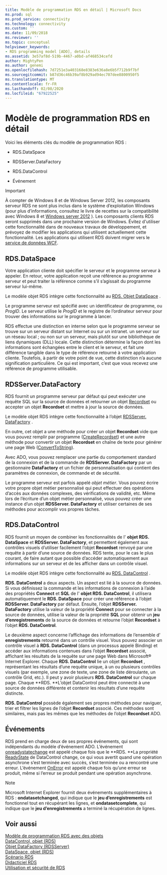 ```yaml
---
title: Modèle de programmation RDS en détail | Microsoft Docs
ms.prod: sql
ms.prod_service: connectivity
ms.technology: connectivity
ms.custom: ''
ms.date: 11/09/2018
ms.reviewer: ''
ms.topic: conceptual
helpviewer_keywords:
- RDS programming model [ADO], details
ms.assetid: 3e57af8d-519b-4467-a0bd-af468534cefd
author: MightyPen
ms.author: genemi
ms.openlocfilehash: 7d7251e3a403168e8383e636a8e6b5f712b9f7bf
ms.sourcegitcommit: b87d36c46b39af8b929ad94ec707dee8800950f5
ms.translationtype: MT
ms.contentlocale: fr-FR
ms.lasthandoff: 02/08/2020
ms.locfileid: "67922525"
---
```

# <a name="rds-programming-model-in-detail"></a>Modèle de programmation RDS en détail
Voici les éléments clés du modèle de programmation RDS :  
  
-   RDS.DataSpace  
  
-   RDSServer.DataFactory  
  
-   RDS.DataControl  
  
-   Événement  
  
> [!IMPORTANT]
>  À compter de Windows 8 et de Windows Server 2012, les composants serveur RDS ne sont plus inclus dans le système d’exploitation Windows (pour plus d’informations, consultez le livre de recettes sur la compatibilité avec Windows 8 et [Windows server 2012](https://www.microsoft.com/download/details.aspx?id=27416) ). Les composants clients RDS seront supprimés dans une prochaine version de Windows. Évitez d'utiliser cette fonctionnalité dans de nouveaux travaux de développement, et prévoyez de modifier les applications qui utilisent actuellement cette fonctionnalité. Les applications qui utilisent RDS doivent migrer vers le [service de données WCF](https://go.microsoft.com/fwlink/?LinkId=199565).  
  
## <a name="rdsdataspace"></a>RDS.DataSpace  
 Votre application cliente doit spécifier le serveur et le programme serveur à appeler. En retour, votre application reçoit une référence au programme serveur et peut traiter la référence comme s’il s’agissait du programme serveur lui-même.  
  
 Le modèle objet RDS intègre cette fonctionnalité au [RDS. Objet DataSpace](../../../ado/reference/rds-api/dataspace-object-rds.md) .  
  
 Le programme serveur est spécifié avec un identificateur de programme, ou *ProgID*. Le serveur utilise le *ProgID* et le registre de l’ordinateur serveur pour trouver des informations sur le programme à lancer.  
  
 RDS effectue une distinction en interne selon que le programme serveur se trouve sur un serveur distant sur Internet ou sur un intranet. un serveur sur un réseau local ; ou non sur un serveur, mais plutôt sur une bibliothèque de liens dynamiques (DLL) locale. Cette distinction détermine la façon dont les informations sont échangées entre le client et le serveur, et fait une différence tangible dans le type de référence retourné à votre application cliente. Toutefois, à partir de votre point de vue, cette distinction n’a aucune signification particulière. Ce qui est important, c’est que vous recevez une référence de programme utilisable.  
  
## <a name="rdsserverdatafactory"></a>RDSServer.DataFactory  
 RDS fournit un programme serveur par défaut qui peut exécuter une requête SQL sur la source de données et retourner un objet [Recordset](../../../ado/reference/ado-api/recordset-object-ado.md) ou accepter un objet **Recordset** et mettre à jour la source de données.  
  
 Le modèle objet RDS intègre cette fonctionnalité à l’objet [RDSServer. DataFactory](../../../ado/reference/rds-api/datafactory-object-rdsserver.md) .  
  
 En outre, cet objet a une méthode pour créer un objet **Recordset** vide que vous pouvez remplir par programme ([CreateRecordset](../../../ado/reference/rds-api/createrecordset-method-rds.md)) et une autre méthode pour convertir un objet **Recordset** en chaîne de texte pour générer une page Web ([ConvertToString](../../../ado/reference/rds-api/converttostring-method-rds.md)).  
  
 Avec ADO, vous pouvez remplacer une partie du comportement standard de la connexion et de la commande de **RDSServer. DataFactory** par un gestionnaire **DataFactory** et un fichier de personnalisation qui contient des paramètres de connexion, de commande et de sécurité.  
  
 Le programme serveur est parfois appelé *objet métier*. Vous pouvez écrire votre propre objet métier personnalisé qui peut effectuer des opérations d’accès aux données complexes, des vérifications de validité, etc. Même lors de l’écriture d’un objet métier personnalisé, vous pouvez créer une instance d’un objet **RDSServer. DataFactory** et utiliser certaines de ses méthodes pour accomplir vos propres tâches.  
  
## <a name="rdsdatacontrol"></a>RDS.DataControl  
 RDS fournit un moyen de combiner les fonctionnalités de l' **objet RDS. DataSpace** et **RDSServer. DataFactory**, et permettent également aux contrôles visuels d’utiliser facilement l’objet **Recordset** renvoyé par une requête à partir d’une source de données. RDS tente, pour le cas le plus courant, de faire autant que possible d’accéder automatiquement aux informations sur un serveur et de les afficher dans un contrôle visuel.  
  
 Le modèle objet RDS intègre cette fonctionnalité au [RDS. DataControl](../../../ado/reference/rds-api/datacontrol-object-rds.md) .  
  
 **RDS. DataControl** a deux aspects. Un aspect est lié à la source de données. Si vous définissez la commande et les informations de connexion à l’aide des propriétés **Connect** et **SQL** de l' **objet RDS. DataControl**, il utilisera automatiquement le **RDS. DataSpace** pour créer une référence à l’objet **RDSServer. DataFactory** par défaut. Ensuite, l’objet **RDSServer. DataFactory** utilise la valeur de la propriété **Connect** pour se connecter à la source de données, utilise la valeur de la propriété **SQL** pour obtenir un **jeu d’enregistrements** de la source de données et retourne l’objet **Recordset** à l’objet **RDS. DataControl**.  
  
 Le deuxième aspect concerne l’affichage des informations de l’ensemble d' **enregistrements** retourné dans un contrôle visuel. Vous pouvez associer un contrôle visuel à **RDS. DataControl** (dans un processus appelé Binding) et accéder aux informations contenues dans l’objet **Recordset** associé, affichant les résultats de la requête sur une page Web dans Microsoft® Internet Explorer. Chaque **RDS. DataControl** lie un objet **Recordset** , représentant les résultats d’une requête unique, à un ou plusieurs contrôles visuels (par exemple, une zone de texte, une zone de liste déroulante, un contrôle Grid, etc.). Il peut y avoir plusieurs **RDS. DataControl** sur chaque page. Chaque **RDS. **L’objet DataControl peut être connecté à une source de données différente et contenir les résultats d’une requête distincte.  
  
 **RDS. DataControl** possède également ses propres méthodes pour naviguer, trier et filtrer les lignes de l’objet **Recordset** associé. Ces méthodes sont similaires, mais pas les mêmes que les méthodes de l’objet **Recordset** ADO.  
  
## <a name="events"></a>Événements  
 RDS prend en charge deux de ses propres événements, qui sont indépendants du modèle d’événement ADO. L’événement [onreadystatechange](../../../ado/reference/rds-api/onreadystatechange-event-rds.md) est appelé chaque fois que le **RDS. **La propriété [ReadyState](../../../ado/reference/rds-api/readystate-property-rds.md) de DataControl change, ce qui vous avertit quand une opération asynchrone s’est terminée avec succès, s’est terminée ou a rencontré une erreur. L’événement [OnError](../../../ado/reference/rds-api/onerror-event-rds.md) est appelé chaque fois qu’une erreur se produit, même si l’erreur se produit pendant une opération asynchrone.  
  
> [!NOTE]
>  Microsoft Internet Explorer fournit deux événements supplémentaires à RDS : **ondatasetchanged**, qui indique que le **jeu d’enregistrements** est fonctionnel tout en récupérant les lignes, et **ondatasetcomplete**, qui indique que le **jeu d’enregistrements** a terminé la récupération de lignes.  
  
## <a name="see-also"></a>Voir aussi  
 [Modèle de programmation RDS avec des objets](../../../ado/guide/remote-data-service/rds-programming-model-with-objects.md)   
 [DataControl, objet (RDS)](../../../ado/reference/rds-api/datacontrol-object-rds.md)   
 [Objet DataFactory (RDSServer)](../../../ado/reference/rds-api/datafactory-object-rdsserver.md)   
 [DataSpace, objet (RDS)](../../../ado/reference/rds-api/dataspace-object-rds.md)   
 [Scénario RDS](../../../ado/guide/remote-data-service/rds-scenario.md)   
 [Didacticiel RDS](../../../ado/guide/remote-data-service/rds-tutorial.md)   
 [Utilisation et sécurité de RDS](../../../ado/guide/remote-data-service/rds-usage-and-security.md)



